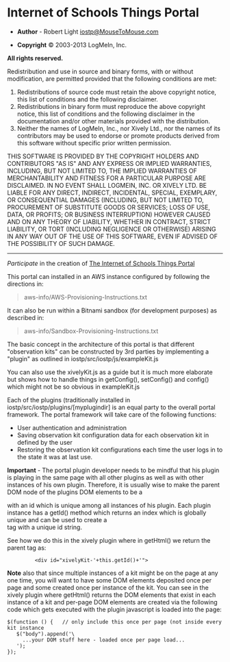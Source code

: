 # Internet of Schools Things Portal

* **Author**   - Robert Light     iostp@MouseToMouse.com

* **Copyright** © 2003-2013 LogMeIn, Inc.

**All rights reserved.**

Redistribution and use in source and binary forms, with or without modification, are permitted provided that the following conditions are met:

1. Redistributions of source code must retain the above copyright notice, this list of conditions and the following disclaimer.
2. Redistributions in binary form must reproduce the above copyright notice, this list of conditions and the following disclaimer in the documentation and/or other materials provided with the distribution.
3. Neither the names of LogMeIn, Inc., nor Xively Ltd., nor the names of its contributors may be used to endorse or promote products derived from this software without specific prior written permission.

THIS SOFTWARE IS PROVIDED BY THE COPYRIGHT HOLDERS AND CONTRIBUTORS "AS IS" AND ANY EXPRESS OR IMPLIED WARRANTIES, INCLUDING, BUT NOT LIMITED TO, THE IMPLIED WARRANTIES OF MERCHANTABILITY AND FITNESS FOR A PARTICULAR PURPOSE ARE DISCLAIMED. IN NO EVENT SHALL LOGMEIN, INC. OR XIVELY LTD. BE LIABLE FOR ANY DIRECT, INDIRECT, INCIDENTAL, SPECIAL, EXEMPLARY, OR CONSEQUENTIAL DAMAGES (INCLUDING, BUT NOT LIMITED TO, PROCUREMENT OF SUBSTITUTE GOODS OR SERVICES; LOSS OF USE, DATA, OR PROFITS; OR BUSINESS INTERRUPTION) HOWEVER CAUSED AND ON ANY THEORY OF LIABILITY, WHETHER IN CONTRACT, STRICT LIABILITY, OR TORT (INCLUDING NEGLIGENCE OR OTHERWISE) ARISING IN ANY WAY OUT OF THE USE OF THIS SOFTWARE, EVEN IF ADVISED OF THE POSSIBILITY OF SUCH DAMAGE.

---

*Participate* in the creation of [The Internet of Schools Things Portal](http://iostp.org/)

This portal can installed in an AWS instance configured by following the directions in:

>   aws-info/AWS-Provisioning-Instructions.txt

It can also be run within a Bitnami sandbox (for development purposes) as described in:

>   aws-info/Sandbox-Provisioning-Instructions.txt


The basic concept in the architecture of this portal is that different "observation kits" can be constructed by 3rd parties by implementing a "plugin"
as outlined in iostp/src/iostp/js/exampleKit.js

You can also use the xivelyKit.js as a guide but it is much more elaborate but shows how to handle things in getConfig(), setConfig() and config() which might not be so obvious in exampleKit.js

Each of the plugins (traditionally installed in iostp/src/iostp/plugins/[myplugindir] is an equal party to the overall
portal framework.  The portal framework will take care of the following functions:

* User authentication and administration
* Saving observation kit configuration data for each observation kit in defined by the user
* Restoring the observation kit configurations each time the user logs in to the state it was at last use.

**Important** - The portal plugin developer needs to be mindful that his plugin is playing in the same page with all other plugins as
well as with other instances of his own plugin.  Therefore, it is usually wise to make the parent DOM node of the
plugins DOM elements to be a <div> with an id which is unique among all instances of his plugin.  Each plugin instance
has a getId() method which returns an index which is globally unique and can be used to create a <div> tag with a
unique id string.

See how we do this in the xively plugin where in getHtml() we return the parent tag as:
```
         <div id="xivelyKit-'+this.getId()+'">
```

**Note** also that since multiple instances of a kit might be on the page at any one time, you will want to have some DOM elements deposited once per page and some created once per instance of the kit.
You can see in the xively plugin where getHtml() returns the DOM elements that exist in each instance of a kit and per-page DOM elements are created via the following code which gets executed with the plugin javascript
is loaded into the page:
```
$(function () {   // only include this once per page (not inside every kit instance
   $("body").append('\
     ...your DOM stuff here - loaded once per page load...
   ');
});
```
